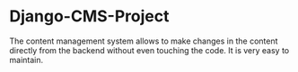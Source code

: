 # Django-CMS-Project
The content management system allows to make changes in the content directly from the backend without even touching the code. It is very easy to maintain. 
